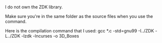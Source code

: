 I do not own the ZDK library.

Make sure you're in the same folder as the source files when you use the command.

Here is the compilation command that I used: gcc *.c -std=gnu99 -I../ZDK -L../ZDK -lzdk -lncurses -o 3D_Boxes
